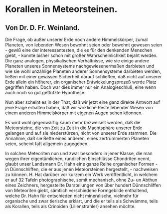 # Korallen in Meteorsteinen.

## Von Dr. D. Fr. Weinland.

Die Frage, ob außer unserer Erde noch andere Himmelskörper, zumal Planeten, von lebenden Wesen bewohnt seien oder bewohnt gewesen seien - gewiß eine der interessantesten, die es für den denkenden Menschen giebt, - konnte bisher schon mit großer Wahrscheinlichkeit bejaht werden. Die ganz analogen, physikalischen Verhältnisse, wie sie einige andere Planeten unseres Sonnensystems nachgewiesenermaßen darbieten und wie sie wohl unzählige Planeten anderer Sonnensysteme darbieten werden, ließen mit einer gewissen Sicherheit darauf schließen, daß nicht auf unserer Erde allein ein höherer, ein organischer Entwickelungsprozeß werde Platz gegriffen haben. Doch war dies immer nur ein Analogieschluß, eine wenn auch noch so gut geftützte Hypothese.

Nun aber scheint es in der That, daß wir jetzt eine ganz direkte Antwort auf jene Frage erhalten haben, daß wir wirkliche Reste lebender Wesen von einem anderen Himmelskörper mit eigenen Augen sehen köonnen.

Es wird wohl gegenwärtig kaum mehr bezweiselt werden, daß die Meteorsteine, die von Zeit zu Zeit in die Machtsphäre unserer Erde gelangen und auf sie niederstürzen, nicht von unserer Erde stammen. Die Annahme, daß sie Refte eines anderen, eines zertrümmerten Planeten seien, scheint faft allgemein zugegeben.

In solchen Meteoriten nun und zwar besonders in jener Klasse, die man wegen ihrer eigentümlichen, rundlichen Einschlüsse Chondriten nennt, glaubt unser Landsmann Dr. Hahn eine ganze Reihe organischer Formen - in Dünnschliffen, die er aus jenen Meteorsteinen hergestellt, - nachweisen zu können. H. Hat darüber vor kurzem ein Werk veröffentlicht, in welchem er auf 32 Tafeln photographische, somit mechanisch, ohne Zu- un Abthun eines Zeichners, hergestellte Darstellungen von über hundert Dünnschliffen von Meteoriten giebt, sämtlich verschiedene Formgebilde enthaltend, welche Dr. Hahn für entschieden nicht mineralische, vielmehr für organische und zwar tierische erklärt, und die er teils als Schwämme, teils als Korallen, teils als Crinoiden (Lilienstrahler) ansehen möchte.


